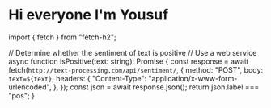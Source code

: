 # Hi everyone I'm Yousuf
 
import { fetch } from "fetch-h2";

// Determine whether the sentiment of text is positive
// Use a web service
async function isPositive(text: string): Promise<boolean> {
  const response = await fetch(`http://text-processing.com/api/sentiment/`, {
    method: "POST",
    body: `text=${text}`,
    headers: {
      "Content-Type": "application/x-www-form-urlencoded",
    },
  });
  const json = await response.json();
  return json.label === "pos";
}
